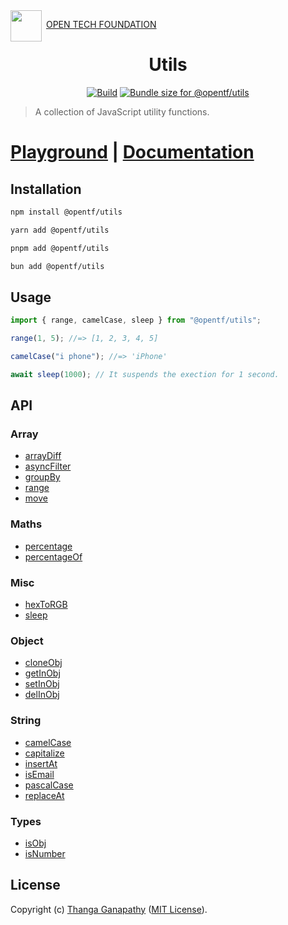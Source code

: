 <img align="left" src="https://open-tech-foundation.pages.dev/img/Logo.svg" width="50" height="50">

&nbsp;[OPEN TECH FOUNDATION](https://open-tech-foundation.pages.dev/)

<div align="center">

# Utils

[![Build](https://github.com/open-tech-foundation/js-utils/actions/workflows/build.yml/badge.svg)](https://github.com/open-tech-foundation/js-utils/actions/workflows/build.yml) <a href="https://pkg-size.dev/@opentf/utils"><img src="https://pkg-size.dev/badge/bundle/3224" title="Bundle size for @opentf/utils"></a>

</div>

> A collection of JavaScript utility functions.

# [Playground](https://js-utils.pages.dev/playground) | [Documentation](https://js-utils.pages.dev)

## Installation

```sh
npm install @opentf/utils
```

```sh
yarn add @opentf/utils
```

```sh
pnpm add @opentf/utils
```

```sh
bun add @opentf/utils
```

## Usage

```ts
import { range, camelCase, sleep } from "@opentf/utils";

range(1, 5); //=> [1, 2, 3, 4, 5]

camelCase("i phone"); //=> 'iPhone'

await sleep(1000); // It suspends the exection for 1 second.
```

## API

### Array

- [arrayDiff](https://js-utils.pages.dev/docs/Array/arrayDiff)
- [asyncFilter](https://js-utils.pages.dev/docs/Array/asyncFilter)
- [groupBy](https://js-utils.pages.dev/docs/Array/groupBy)
- [range](https://js-utils.pages.dev/docs/Array/range)
- [move](https://js-utils.pages.dev/docs/Array/move)

### Maths

- [percentage](https://js-utils.pages.dev/docs/Maths/percentage)
- [percentageOf](https://js-utils.pages.dev/docs/Maths/percentageOf)

### Misc

- [hexToRGB](https://js-utils.pages.dev/docs/Misc/hexToRGB)
- [sleep](https://js-utils.pages.dev/docs/Timers/sleep)

### Object

- [cloneObj](https://js-utils.pages.dev/docs/Object/cloneObj)
- [getInObj](https://js-utils.pages.dev/docs/Object/getInObj)
- [setInObj](https://js-utils.pages.dev/docs/Object/setInObj)
- [delInObj](https://js-utils.pages.dev/docs/Object/delInObj)

### String

- [camelCase](https://js-utils.pages.dev/docs/String/camelCase)
- [capitalize](https://js-utils.pages.dev/docs/String/capitalize)
- [insertAt](https://js-utils.pages.dev/docs/String/insertAt)
- [isEmail](https://js-utils.pages.dev/docs/String/isEmail)
- [pascalCase](https://js-utils.pages.dev/docs/String/pascalCase)
- [replaceAt](https://js-utils.pages.dev/docs/String/replaceAt)

### Types

- [isObj](https://js-utils.pages.dev/docs/Object/isObj)
- [isNumber](https://js-utils.pages.dev/docs/Types/isNumber)

## License

Copyright (c) [Thanga Ganapathy](https://github.com/Thanga-Ganapathy) ([MIT License](./LICENSE)).
